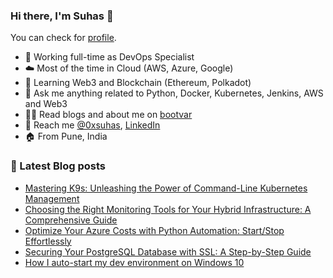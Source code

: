 ### Hi there, I'm Suhas 👋
You can check for [profile](https://bootvar.com/suhasadhav/).

- 👔 Working full-time as DevOps Specialist
- ☁️ Most of the time in Cloud (AWS, Azure, Google)
- 🌱 Learning Web3 and Blockchain (Ethereum, Polkadot)
- 💬 Ask me anything related to Python, Docker, Kubernetes, Jenkins, AWS and Web3
- 👨‍💻 Read blogs and about me on [bootvar](https://bootvar.com)
- 📲 Reach me [@0xsuhas](https://twitter.com/0xsuhas), [LinkedIn](https://www.linkedin.com/in/suhasadhav)
- 🏠 From Pune, India

<!--
**suhasadhav/suhasadhav** is a ✨ _special_ ✨ repository because its `README.md` (this file) appears on your GitHub profile.

Here are some ideas to get you started:

- 🔭 I’m currently working on ...
- 🌱 I’m currently learning ...
- 👯 I’m looking to collaborate on ...
- 🤔 I’m looking for help with ...
- 💬 Ask me about ...
- 📫 How to reach me: ...
- 😄 Pronouns: ...
- ⚡ Fun fact: ...
-->

### 📕 Latest Blog posts
<!-- BLOG-POST-LIST:START -->
- [Mastering K9s: Unleashing the Power of Command-Line Kubernetes Management](https://bootvar.com/k9s-commands-and-usage/)
- [Choosing the Right Monitoring Tools for Your Hybrid Infrastructure: A Comprehensive Guide](https://bootvar.com/monitoring-tools-for-hybrid-infrastructure/)
- [Optimize Your Azure Costs with Python Automation: Start/Stop Effortlessly](https://bootvar.com/optimize-your-azure-costs-with-python-automation/)
- [Securing Your PostgreSQL Database with SSL: A Step-by-Step Guide](https://bootvar.com/securing-your-postgresql-database-with-ssl/)
- [How I auto-start my dev environment on Windows 10](https://bootvar.com/automate-dev-env-startup-on-windows10/)
<!-- BLOG-POST-LIST:END -->
